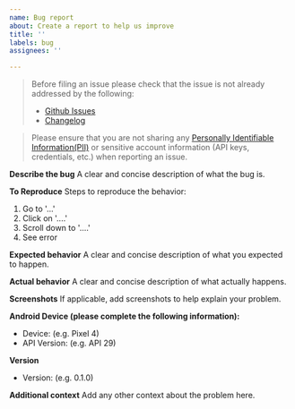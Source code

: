 ```yaml
---
name: Bug report
about: Create a report to help us improve
title: ''
labels: bug
assignees: ''

---
```


<!-- Check the following before filing an issue -->
> Before filing an issue please check that the issue is not already addressed by the following:
>  * [Github Issues](https://github.com/twilio/audioswitch/issues)
>  * [Changelog](https://github.com/twilio/audioswitch/blob/master/CHANGELOG.md)

> Please ensure that you are not sharing any
[Personally Identifiable Information(PII)](https://www.twilio.com/docs/glossary/what-is-personally-identifiable-information-pii)
or sensitive account information (API keys, credentials, etc.) when reporting an issue.

**Describe the bug**
A clear and concise description of what the bug is.

**To Reproduce**
Steps to reproduce the behavior:
1. Go to '...'
2. Click on '....'
3. Scroll down to '....'
4. See error

**Expected behavior**
A clear and concise description of what you expected to happen.

**Actual behavior**
A clear and concise description of what actually happens.

**Screenshots**
If applicable, add screenshots to help explain your problem.

**Android Device (please complete the following information):**
 - Device: (e.g. Pixel 4)
 - API Version: (e.g. API 29)

**Version**
- Version: (e.g. 0.1.0)

**Additional context**
Add any other context about the problem here.
